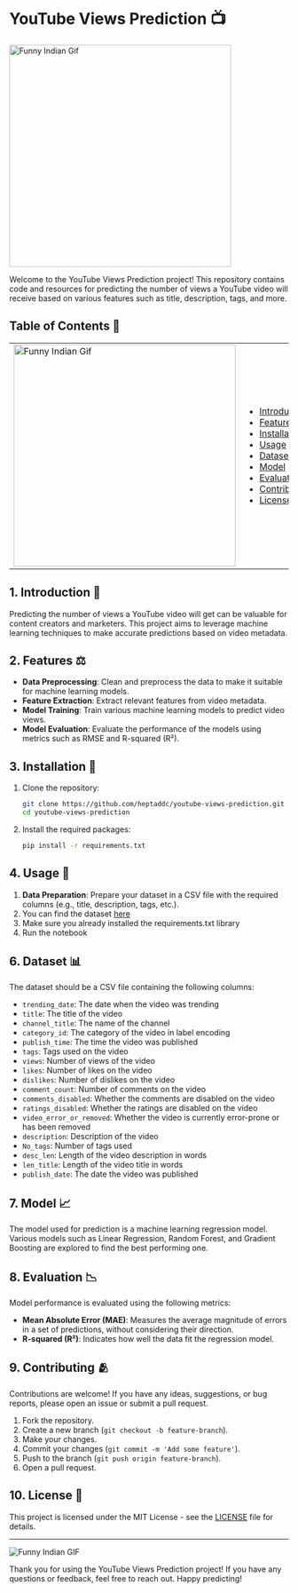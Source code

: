 # YouTube Views Prediction 📺


<img src="https://pnggallery.com/wp-content/uploads/little-krishna-03.png" alt="Funny Indian Gif" width="400" align="center">

Welcome to the YouTube Views Prediction project! This repository contains code and resources for predicting the number of views a YouTube video will receive based on various features such as title, description, tags, and more.

## Table of Contents 📝

<table>
  <tr>
    <td>
      <img src="https://cdn.pnggallery.com/wp-content/uploads/shahrukh-khan-02.png" alt="Funny Indian Gif" width="400">
    </td>
    <td>
      <ul>
        <li><a href="#introduction">Introduction</a></li>
        <li><a href="#features">Features</a></li>
        <li><a href="#installation">Installation</a></li>
        <li><a href="#usage">Usage</a></li>
        <li><a href="#dataset">Dataset</a></li>
        <li><a href="#model">Model</a></li>
        <li><a href="#evaluation">Evaluation</a></li>
        <li><a href="#contributing">Contributing</a></li>
        <li><a href="#license">License</a></li>
      </ul>
    </td>
  </tr>
</table>

## 1. Introduction 🚀

Predicting the number of views a YouTube video will get can be valuable for content creators and marketers. This project aims to leverage machine learning techniques to make accurate predictions based on video metadata.

## 2. Features ⚖️

- **Data Preprocessing**: Clean and preprocess the data to make it suitable for machine learning models.
- **Feature Extraction**: Extract relevant features from video metadata.
- **Model Training**: Train various machine learning models to predict video views.
- **Model Evaluation**: Evaluate the performance of the models using metrics such as RMSE and R-squared (R²).

## 3. Installation 📖

1. Clone the repository:
    ```sh
    git clone https://github.com/heptaddc/youtube-views-prediction.git
    cd youtube-views-prediction
    ```

2. Install the required packages:
    ```sh
    pip install -r requirements.txt
    ```

## 4. Usage 🔨

1. **Data Preparation**: Prepare your dataset in a CSV file with the required columns (e.g., title, description, tags, etc.).
2. You can find the dataset [here](https://www.kaggle.com/datasets/datasnaek/youtube-new?select=IN_category_id.json)
3. Make sure you already installed the requirements.txt library
4. Run the notebook

## 6. Dataset 📊

The dataset should be a CSV file containing the following columns:

- `trending_date`: The date when the video was trending
- `title`: The title of the video
- `channel_title`: The name of the channel
- `category_id`: The category of the video in label encoding
- `publish_time`: The time the video was published
- `tags`: Tags used on the video
- `views`: Number of views of the video
- `likes`: Number of likes on the video
- `dislikes`: Number of dislikes on the video
- `comment_count`: Number of comments on the video
- `comments_disabled`: Whether the comments are disabled on the video
- `ratings_disabled`: Whether the ratings are disabled on the video
- `video_error_or_removed`: Whether the video is currently error-prone or has been removed
- `description`: Description of the video
- `No_tags`: Number of tags used
- `desc_len`: Length of the video description in words
- `len_title`: Length of the video title in words
- `publish_date`: The date the video was published


## 7. Model 📈

The model used for prediction is a machine learning regression model. Various models such as Linear Regression, Random Forest, and Gradient Boosting are explored to find the best performing one.

## 8. Evaluation 📉

Model performance is evaluated using the following metrics:

- **Mean Absolute Error (MAE)**: Measures the average magnitude of errors in a set of predictions, without considering their direction.
- **R-squared (R²)**: Indicates how well the data fit the regression model.

## 9. Contributing 🫂

Contributions are welcome! If you have any ideas, suggestions, or bug reports, please open an issue or submit a pull request.

1. Fork the repository.
2. Create a new branch (`git checkout -b feature-branch`).
3. Make your changes.
4. Commit your changes (`git commit -m 'Add some feature'`).
5. Push to the branch (`git push origin feature-branch`).
6. Open a pull request.

## 10. License 🪪

This project is licensed under the MIT License - see the [LICENSE](LICENSE) file for details.

---

![Funny Indian GIF](https://i.ibb.co.com/S0Fbxhb/indian-bobble.gif) <br>

Thank you for using the YouTube Views Prediction project! If you have any questions or feedback, feel free to reach out. Happy predicting!
